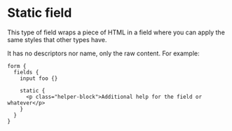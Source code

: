 
Static field
============

This type of field wraps a piece of HTML in a field where you can apply the same
styles that other types have.

It has no descriptors nor name, only the raw content. For example:

```
form {
  fields {
    input foo {}

    static {
      <p class="helper-block">Additional help for the field or whatever</p>
    }
  }
}
```
